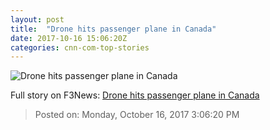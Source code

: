 ```yaml
---
layout: post
title:  "Drone hits passenger plane in Canada"
date: 2017-10-16 15:06:20Z
categories: cnn-com-top-stories
---
```


![Drone hits passenger plane in Canada](http://i2.cdn.turner.com/money/dam/assets/171016135637-drone-sky-780x439.jpg)




Full story on F3News: [Drone hits passenger plane in Canada](http://www.f3nws.com/n/rBMHcF)

> Posted on: Monday, October 16, 2017 3:06:20 PM
